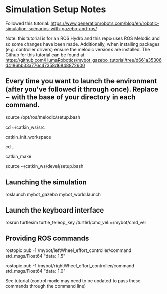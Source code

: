 # Simulation Setup Notes

Followed this tutorial: https://www.generationrobots.com/blog/en/robotic-simulation-scenarios-with-gazebo-and-ros/

Note: this tutorial is for an ROS Hydro and this repo uses ROS Melodic and so some changes have been made. Additionally, when installing packages (e.g. controller drivers) ensure the melodic versions are installed. The Github for this tutorial can be found at: https://github.com/HumaRobotics/mybot_gazebo_tutorial/tree/d661a35306d4186bb33a776c47358d6848872600

## Every time you want to launch the environment (after you've followed it through once). Replace ~ with the base of your directory in each command.

source /opt/ros/melodic/setup.bash

cd ~/catkin_ws/src

catkin_init_workspace

cd ..

catkin_make

source ~/catkin_ws/devel/setup.bash

## Launching the simulation

roslaunch mybot_gazebo mybot_world.launch

## Launch the keyboard interface 

rosrun turtlesim turtle_teleop_key /turtle1/cmd_vel:=/mybot/cmd_vel

## Providing ROS commands 

rostopic pub -1 /mybot/leftWheel_effort_controller/command std_msgs/Float64 "data: 1.5"

rostopic pub -1 /mybot/rightWheel_effort_controller/command std_msgs/Float64 "data: 1.0"

See tutorial (control mode may need to be updated to pass these commands through the command line)
